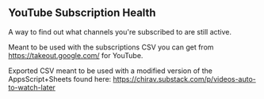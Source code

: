 YouTube Subscription Health
-
A way to find out what channels you're subscribed to are still active.

Meant to be used with the subscriptions CSV you can get from https://takeout.google.com/ for YouTube.

Exported CSV meant to be used with a modified version of the AppsScript+Sheets found here: https://chirav.substack.com/p/videos-auto-to-watch-later
